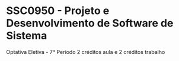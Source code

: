 # SSC0950 - Projeto e Desenvolvimento de Software de Sistema
Optativa Eletiva - 7º Período
2 créditos aula e 2 créditos trabalho
